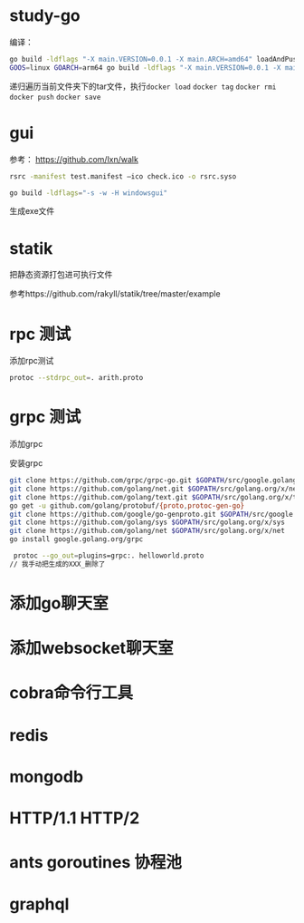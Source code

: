 # study-go
编译：
```bash
go build -ldflags "-X main.VERSION=0.0.1 -X main.ARCH=amd64" loadAndPushImage.go
GOOS=linux GOARCH=arm64 go build -ldflags "-X main.VERSION=0.0.1 -X main.ARCH=arm64" loadAndPushImage.go
```

递归遍历当前文件夹下的tar文件，执行`docker load` `docker tag` `docker rmi` `docker push` `docker save`

# gui

参考： https://github.com/lxn/walk

```bash
rsrc -manifest test.manifest –ico check.ico -o rsrc.syso

go build -ldflags="-s -w -H windowsgui"
```
生成exe文件

# statik

把静态资源打包进可执行文件

参考https://github.com/rakyll/statik/tree/master/example

# rpc 测试

添加rpc测试
```bash
protoc --stdrpc_out=. arith.proto
```
# grpc 测试

添加grpc

安装grpc
```bash
git clone https://github.com/grpc/grpc-go.git $GOPATH/src/google.golang.org/grpc
git clone https://github.com/golang/net.git $GOPATH/src/golang.org/x/net
git clone https://github.com/golang/text.git $GOPATH/src/golang.org/x/text
go get -u github.com/golang/protobuf/{proto,protoc-gen-go}
git clone https://github.com/google/go-genproto.git $GOPATH/src/google.golang.org/genproto
git clone https://github.com/golang/sys $GOPATH/src/golang.org/x/sys
git clone https://github.com/golang/net $GOPATH/src/golang.org/x/net
go install google.golang.org/grpc
```
```bash
 protoc --go_out=plugins=grpc:. helloworld.proto
// 我手动把生成的XXX_删除了
```

# 添加go聊天室

# 添加websocket聊天室

# cobra命令行工具

# redis

# mongodb

# HTTP/1.1 HTTP/2

# ants goroutines 协程池

# graphql
